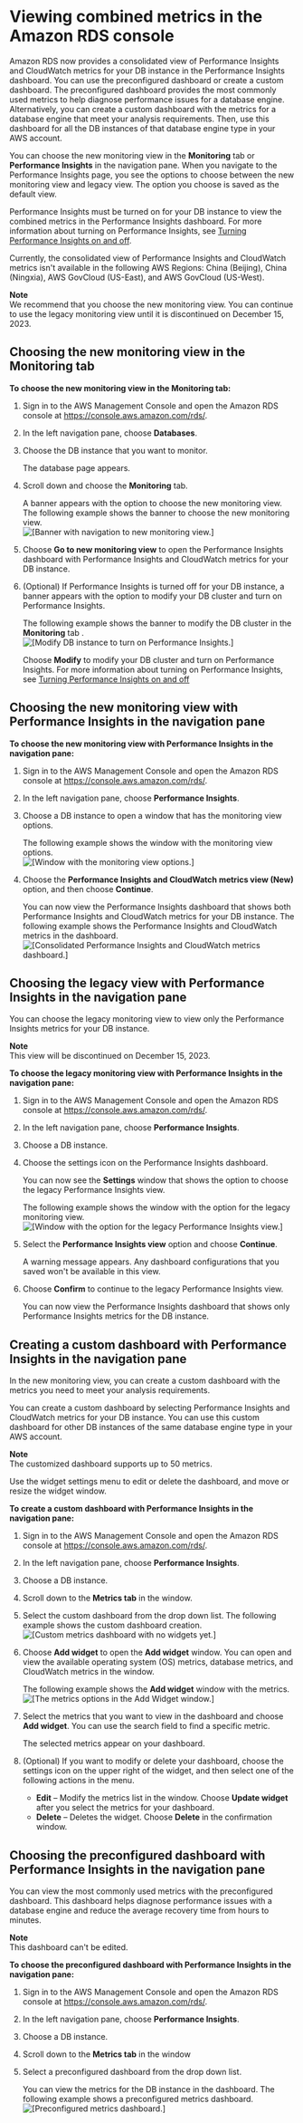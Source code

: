 # Viewing combined metrics in the Amazon RDS console<a name="Viewing_Unifiedmetrics"></a>

Amazon RDS now provides a consolidated view of Performance Insights and CloudWatch metrics for your DB instance in the Performance Insights dashboard\. You can use the preconfigured dashboard or create a custom dashboard\. The preconfigured dashboard provides the most commonly used metrics to help diagnose performance issues for a database engine\. Alternatively, you can create a custom dashboard with the metrics for a database engine that meet your analysis requirements\. Then, use this dashboard for all the DB instances of that database engine type in your AWS account\. 

You can choose the new monitoring view in the **Monitoring** tab or **Performance Insights** in the navigation pane\. When you navigate to the Performance Insights page, you see the options to choose between the new monitoring view and legacy view\. The option you choose is saved as the default view\.

Performance Insights must be turned on for your DB instance to view the combined metrics in the Performance Insights dashboard\. For more information about turning on Performance Insights, see [Turning Performance Insights on and off](USER_PerfInsights.Enabling.md)\. 

Currently, the consolidated view of Performance Insights and CloudWatch metrics isn't available in the following AWS Regions: China \(Beijing\), China \(Ningxia\), AWS GovCloud \(US\-East\), and AWS GovCloud \(US\-West\)\.

**Note**  
We recommend that you choose the new monitoring view\. You can continue to use the legacy monitoring view until it is discontinued on December 15, 2023\.

## Choosing the new monitoring view in the **Monitoring** tab<a name="Viewing_Unifiedmetrics.MonitoringTab"></a>

**To choose the new monitoring view in the **Monitoring** tab:**

1. Sign in to the AWS Management Console and open the Amazon RDS console at [https://console\.aws\.amazon\.com/rds/](https://console.aws.amazon.com/rds/)\.

1. In the left navigation pane, choose **Databases**\.

1. Choose the DB instance that you want to monitor\.

   The database page appears\.

1. Scroll down and choose the **Monitoring** tab\.

   A banner appears with the option to choose the new monitoring view\. The following example shows the banner to choose the new monitoring view\.  
![\[Banner with navigation to new monitoring view.\]](http://docs.aws.amazon.com/AmazonRDS/latest/UserGuide/images/NewMonitoringViewOption.png)

1. Choose **Go to new monitoring view** to open the Performance Insights dashboard with Performance Insights and CloudWatch metrics for your DB instance\.

1. \(Optional\) If Performance Insights is turned off for your DB instance, a banner appears with the option to modify your DB cluster and turn on Performance Insights\.

   The following example shows the banner to modify the DB cluster in the **Monitoring** tab \.  
![\[Modify DB instance to turn on Performance Insights.\]](http://docs.aws.amazon.com/AmazonRDS/latest/UserGuide/images/Monitoring_modifyInstnc_banner.png)

   Choose **Modify** to modify your DB cluster and turn on Performance Insights\. For more information about turning on Performance Insights, see [Turning Performance Insights on and off](USER_PerfInsights.Enabling.md)

## Choosing the new monitoring view with **Performance Insights** in the navigation pane<a name="Viewing_Unifiedmetrics.PInavigationPane"></a>

**To choose the new monitoring view with **Performance Insights** in the navigation pane:**

1. Sign in to the AWS Management Console and open the Amazon RDS console at [https://console\.aws\.amazon\.com/rds/](https://console.aws.amazon.com/rds/)\.

1. In the left navigation pane, choose **Performance Insights**\.

1. Choose a DB instance to open a window that has the monitoring view options\. 

   The following example shows the window with the monitoring view options\.  
![\[Window with the monitoring view options.\]](http://docs.aws.amazon.com/AmazonRDS/latest/UserGuide/images/Monitoring_NewView.png)

1. Choose the **Performance Insights and CloudWatch metrics view \(New\)** option, and then choose **Continue**\.

   You can now view the Performance Insights dashboard that shows both Performance Insights and CloudWatch metrics for your DB instance\. The following example shows the Performance Insights and CloudWatch metrics in the dashboard\.  
![\[Consolidated Performance Insights and CloudWatch metrics dashboard.\]](http://docs.aws.amazon.com/AmazonRDS/latest/UserGuide/images/Monitoring_UnifiedDashboard.png)

## Choosing the legacy view with **Performance Insights** in the navigation pane<a name="Viewing_Unifiedmetrics.SwitchViews"></a>

You can choose the legacy monitoring view to view only the Performance Insights metrics for your DB instance\.

**Note**  
This view will be discontinued on December 15, 2023\.

**To choose the legacy monitoring view with **Performance Insights** in the navigation pane:**

1. Sign in to the AWS Management Console and open the Amazon RDS console at [https://console\.aws\.amazon\.com/rds/](https://console.aws.amazon.com/rds/)\.

1. In the left navigation pane, choose **Performance Insights**\.

1. Choose a DB instance\.

1. Choose the settings icon on the Performance Insights dashboard\.

   You can now see the **Settings** window that shows the option to choose the legacy Performance Insights view\.

   The following example shows the window with the option for the legacy monitoring view\.  
![\[Window with the option for the legacy Performance Insights view.\]](http://docs.aws.amazon.com/AmazonRDS/latest/UserGuide/images/Monitoring_ModifyViewSettings.png)

1. Select the **Performance Insights view** option and choose **Continue**\.

   A warning message appears\. Any dashboard configurations that you saved won't be available in this view\.

1. Choose **Confirm** to continue to the legacy Performance Insights view\.

   You can now view the Performance Insights dashboard that shows only Performance Insights metrics for the DB instance\.

## Creating a custom dashboard with **Performance Insights** in the navigation pane<a name="Viewing_Unifiedmetrics.PIcustomizeMetricslist"></a>

In the new monitoring view, you can create a custom dashboard with the metrics you need to meet your analysis requirements\.

You can create a custom dashboard by selecting Performance Insights and CloudWatch metrics for your DB instance\. You can use this custom dashboard for other DB instances of the same database engine type in your AWS account\.

**Note**  
The customized dashboard supports up to 50 metrics\.

Use the widget settings menu to edit or delete the dashboard, and move or resize the widget window\.

**To create a custom dashboard with Performance Insights in the navigation pane:**

1. Sign in to the AWS Management Console and open the Amazon RDS console at [https://console\.aws\.amazon\.com/rds/](https://console.aws.amazon.com/rds/)\.

1. In the left navigation pane, choose **Performance Insights**\.

1. Choose a DB instance\.

1. Scroll down to the **Metrics tab** in the window\.

1. Select the custom dashboard from the drop down list\. The following example shows the custom dashboard creation\.  
![\[Custom metrics dashboard with no widgets yet.\]](http://docs.aws.amazon.com/AmazonRDS/latest/UserGuide/images/Monitoring_custmDashbrd_addWidget.png)

1. Choose **Add widget** to open the **Add widget** window\. You can open and view the available operating system \(OS\) metrics, database metrics, and CloudWatch metrics in the window\.

   The following example shows the **Add widget** window with the metrics\.  
![\[The metrics options in the Add Widget window.\]](http://docs.aws.amazon.com/AmazonRDS/latest/UserGuide/images/Monitoring_AddWidget.png)

1. Select the metrics that you want to view in the dashboard and choose **Add widget**\. You can use the search field to find a specific metric\. 

   The selected metrics appear on your dashboard\.

1. \(Optional\) If you want to modify or delete your dashboard, choose the settings icon on the upper right of the widget, and then select one of the following actions in the menu\.
   + **Edit** – Modify the metrics list in the window\. Choose **Update widget** after you select the metrics for your dashboard\.
   + **Delete** – Deletes the widget\. Choose **Delete** in the confirmation window\. 

## Choosing the preconfigured dashboard with **Performance Insights** in the navigation pane<a name="Viewing_Unifiedmetrics.PI-preconfigured-dashboard"></a>

You can view the most commonly used metrics with the preconfigured dashboard\. This dashboard helps diagnose performance issues with a database engine and reduce the average recovery time from hours to minutes\.

**Note**  
This dashboard can't be edited\.

**To choose the preconfigured dashboard with Performance Insights in the navigation pane:**

1. Sign in to the AWS Management Console and open the Amazon RDS console at [https://console\.aws\.amazon\.com/rds/](https://console.aws.amazon.com/rds/)\.

1. In the left navigation pane, choose **Performance Insights**\.

1. Choose a DB instance\.

1. Scroll down to the **Metrics tab** in the window

1. Select a preconfigured dashboard from the drop down list\.

   You can view the metrics for the DB instance in the dashboard\. The following example shows a preconfigured metrics dashboard\.  
![\[Preconfigured metrics dashboard.\]](http://docs.aws.amazon.com/AmazonRDS/latest/UserGuide/images/Monitoring_preconfigDashboard.png)
